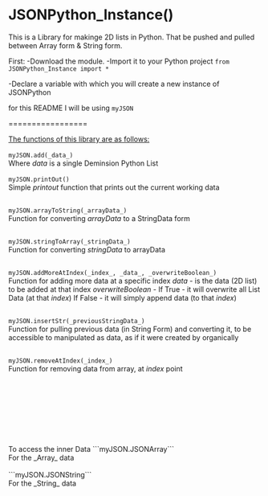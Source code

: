 # JSONPython_Instance()

This is a Library for makinge 2D lists in Python. That be pushed and pulled between Array form & String form.

First:
-Download the module.
-Import it to your Python project
```from JSONPython_Instance import *```

-Declare a variable with which you will create a new instance of JSONPython

for this README I will be using ```myJSON```

=================

<u>The functions of this library are as follows:</u>
<br><br>
```myJSON.add(_data_)```
<br>
Where _data_ is a single Deminsion Python List
<br><br>
```myJSON.printOut()```
<br>
Simple _printout_ function that prints out the current working data
<br><br>

```myJSON.arrayToString(_arrayData_)``` 
<br>
Function for converting _arrayData_ to a StringData form
<br><br>

```myJSON.stringToArray(_stringData_)```
<br>
Function for converting _stringData_ to arrayData
<br><br>

```myJSON.addMoreAtIndex(_index_, _data_, _overwriteBoolean_)```
<br>
Function for adding more data at a specific index
_data_ - is the data (2D list) to be added at that index
_overwriteBoolean_ - If True - it will overwrite all List Data (at that _index_)
If False - it will simply append data (to that _index_)
<br><br>

```myJSON.insertStr(_previousStringData_)```
<br>
Function for pulling previous data (in String Form) and 
converting it, to be accessible to manipulated as data, 
as if it were created by organically
<br><br>

```myJSON.removeAtIndex(_index_)```
<br>
Function for removing data from array, at 
_index_ point

<br><br>
=================
<br>
To access the inner Data
```myJSON.JSONArray```
<br>
For the _Array_ data
<br><br>
```myJSON.JSONString```
<br>
For the _String_ data

<br><br><br>



